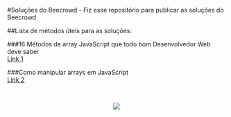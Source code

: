 #Soluções do Beecrowd - Fiz esse repositório para publicar as soluções do Beecrowd

##Lista de métodos úteis para as soluções:


###16 Métodos de array JavaScript que todo bom Desenvolvedor Web deve saber
<br>
<a href="https://terminalroot.com.br/2021/09/16-metodos-de-array-javascript-que-todo-bom-desenvolvedor-web-deve-saber.html">Link 1</a>

###Como manipular arrays em JavaScript
<br>
<a href="https://www.freecodecamp.org/portuguese/news/como-manipular-arrays-em-javascript/amp/">Link 2</a>

<br>

<p align="center">
<img src="http://img.shields.io/static/v1?label=STATUS&message=EM%20DESENVOLVIMENTO&color=GREEN&style=for-the-badge"/>
</p>

